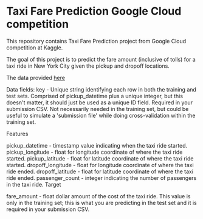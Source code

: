 # Taxi Fare Prediction Google Cloud competition

This repository contains Taxi Fare Prediction project from Google Cloud competition at Kaggle.

The goal of this project is to predict the fare amount (inclusive of tolls) for a taxi ride in New York City given the pickup and dropoff locations.

The data provided [here](https://www.kaggle.com/c/new-york-city-taxi-fare-prediction/data)

Data fields:
key - Unique string identifying each row in both the training and test sets. Comprised of pickup_datetime plus a unique integer, but this doesn't matter, it should just be used as a unique ID field. Required in your submission CSV. Not necessarily needed in the training set, but could be useful to simulate a 'submission file' while doing cross-validation within the training set.


Features

pickup_datetime - timestamp value indicating when the taxi ride started.
pickup_longitude - float for longitude coordinate of where the taxi ride started.
pickup_latitude - float for latitude coordinate of where the taxi ride started.
dropoff_longitude - float for longitude coordinate of where the taxi ride ended.
dropoff_latitude - float for latitude coordinate of where the taxi ride ended.
passenger_count - integer indicating the number of passengers in the taxi ride.
Target

fare_amount - float dollar amount of the cost of the taxi ride. This value is only in the training set; this is what you are predicting in the test set and it is required in your submission CSV.

